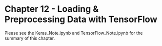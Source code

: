 # Chapter 12 - Loading & Preprocessing Data with TensorFlow
Please see the Keras_Note.ipynb and TensorFlow_Note.ipynb for the summary of this chapter.